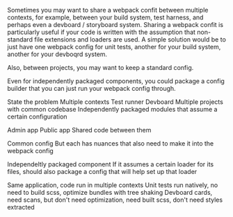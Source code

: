 Sometimes you may want to share a webpack confit between multiple contexts, for example, between your build system, test harness, and perhaps even a devboard / storyboard system. Sharing a webpack confit is particularly useful if your code is written with the assumption that non-standard file extensions and loaders are used. A simple solution would be to just have one webpack config for unit tests, another for your build system, another for your devboqrd system.

 Also, between projects, you may want to keep a standard config.
 
  Even for independently packaged components, you could package a config builder that you can just run your webpack config through.
  
  State the problem
    Multiple contexts
     Test runner
    Devboard
    Multiple projects with common codebase
    Independently packaged modules that assume a certain configuration
  
  Admin app
  Public app
  Shared code between them
  
  Common config 
  But each has nuances that also need to make it into the webpack config
  
Independeltly packaged component
If it assumes a certain loader for its files, should also package a config that will help set up that loader 

Same application, code run in multiple contexts
Unit tests run natively, no need to build scss, optimize bundles with tree shaking
Devboard cards, need scans, but don't need optimization, need built scss, don't need styles extracted




